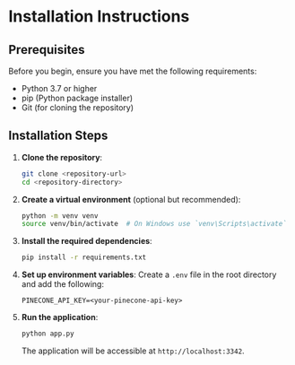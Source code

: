 # Installation Instructions

## Prerequisites
Before you begin, ensure you have met the following requirements:
- Python 3.7 or higher
- pip (Python package installer)
- Git (for cloning the repository)

## Installation Steps
1. **Clone the repository**:
   ```bash
   git clone <repository-url>
   cd <repository-directory>
   ```

2. **Create a virtual environment** (optional but recommended):
   ```bash
   python -m venv venv
   source venv/bin/activate  # On Windows use `venv\Scripts\activate`
   ```

3. **Install the required dependencies**:
   ```bash
   pip install -r requirements.txt
   ```

4. **Set up environment variables**:
   Create a `.env` file in the root directory and add the following:
   ```
   PINECONE_API_KEY=<your-pinecone-api-key>
   ```

5. **Run the application**:
   ```bash
   python app.py
   ```
   The application will be accessible at `http://localhost:3342`.

